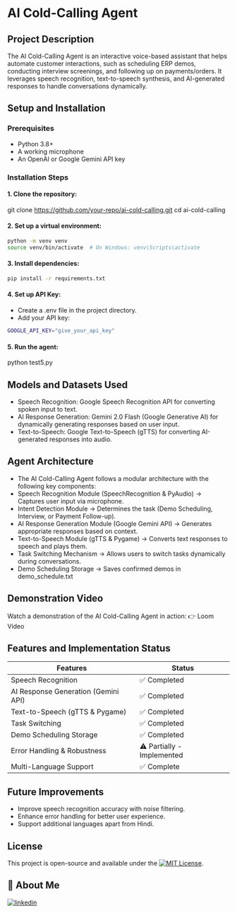
# AI Cold-Calling Agent


## Project Description

The AI Cold-Calling Agent is an interactive voice-based assistant that helps automate customer interactions, such as scheduling ERP demos, conducting interview screenings, and following up on payments/orders. It leverages speech recognition, text-to-speech synthesis, and AI-generated responses to handle conversations dynamically.


## Setup and Installation

### Prerequisites
* Python 3.8+
* A working microphone
* An OpenAI or Google Gemini API key

### Installation Steps
#### 1. Clone the repository:
git clone https://github.com/your-repo/ai-cold-calling.git
cd ai-cold-calling

#### 2. Set up a virtual environment:
```bash
python -m venv venv
source venv/bin/activate  # On Windows: venv\Scripts\activate
```

#### 3. Install dependencies:
```bash
pip install -r requirements.txt
```

#### 4. Set up API Key:
* Create a .env file in the project directory.
* Add your API key:
```bash
GOOGLE_API_KEY="give_your_api_key"
```

#### 5. Run the agent:
python test5.py

## Models and Datasets Used
* Speech Recognition: Google Speech Recognition API for converting spoken input to text.
* AI Response Generation: Gemini 2.0 Flash (Google Generative AI) for dynamically generating responses based on user input.
* Text-to-Speech: Google Text-to-Speech (gTTS) for converting AI-generated responses into audio.

## Agent Architecture
* The AI Cold-Calling Agent follows a modular architecture with the following key components:
* Speech Recognition Module (SpeechRecognition & PyAudio) → Captures user input via microphone.
* Intent Detection Module → Determines the task (Demo Scheduling, Interview, or Payment Follow-up).
* AI Response Generation Module (Google Gemini API) → Generates appropriate responses based on context.
* Text-to-Speech Module (gTTS & Pygame) → Converts text responses to speech and plays them.
* Task Switching Mechanism → Allows users to switch tasks dynamically during conversations.
* Demo Scheduling Storage → Saves confirmed demos in demo_schedule.txt


## Demonstration Video

Watch a demonstration of the AI Cold-Calling Agent in action:
👉 Loom Video


## Features and Implementation Status


| Features | Status |
|---------  | -------- |
| Speech Recognition | ✅ Completed |
|AI Response Generation (Gemini API)|✅ Completed|
|Text-to-Speech (gTTS & Pygame)| ✅ Completed|
|Task Switching |✅ Completed|
|Demo Scheduling Storage| ✅ Completed|
|Error Handling & Robustness |⚠️ Partially - Implemented
|Multi-Language Support |✅ Complete|


## Future Improvements
* Improve speech recognition accuracy with noise filtering.
* Enhance error handling for better user experience.
* Support additional languages apart from Hindi.


## License

This project is open-source and available under the [![MIT License](https://img.shields.io/badge/License-MIT-green.svg)](https://choosealicense.com/licenses/mit/).


## 🚀 About Me
[![linkedin](https://img.shields.io/badge/linkedin-0A66C2?style=for-the-badge&logo=linkedin&logoColor=white)](https://www.linkedin.com/in/amarjeet-ruhal/)
